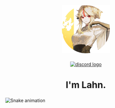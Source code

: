 <div align="center">
  <img height="150" src="https://github.com/Lahnshen/Lahnshen/blob/main/Picture.png?raw=true"  />
  
</div>

###

<div align="center">

  <a href="https://discord.com/users/911574067377733663" target="_blank">
    <img src="https://img.shields.io/static/v1?message=Discord&logo=discord&label=&color=7289DA&logoColor=white&labelColor=&style=for-the-badge" height="25" alt="discord logo"  />
  </a>
</div>

###

<h1 align="center">I'm Lahn.</h1>

###

<img src="https://profile-readme-generator.com/assets/snake.svg" alt="Snake animation" />

###
